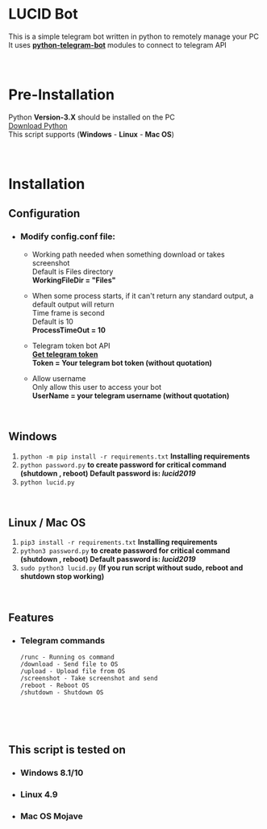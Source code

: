 # **LUCID Bot**
This is a simple telegram bot written in python to remotely manage your PC<br>
It uses **[python-telegram-bot](https://python-telegram-bot.org/)** modules to connect to telegram API <br><br><br>


# **Pre-Installation**
Python **Version-3.X** should be installed on the PC<br>
[Download Python](https://www.python.org/downloads/)<br>
This script supports (**Windows** - **Linux** - **Mac OS**)<br><br><br>


# **Installation**
## **Configuration**
- ### Modify **config.conf** file:
    - Working path needed when something download or takes screenshot<br>
      Default is Files directory<br>
      **WorkingFileDir = "Files"**

    - When some process starts, if it can't return any standard output, a default   output will return<br>
      Time frame is second<br>
      Default is 10<br>
      **ProcessTimeOut = 10**

    - Telegram token bot API<br>
      **[Get telegram token](https://telegram.me/BotFather)**<br>
      **Token = Your telegram bot token (without quotation)**

    - Allow username<br>
      Only allow this user to access your bot<br>
      **UserName = your telegram username (without quotation)**

<br>

## **Windows**
1. `python -m pip install -r requirements.txt` **Installing requirements**<br>
2. `python password.py` **to create password for critical command (shutdown , reboot) Default password is: *lucid2019***<br>
3. `python lucid.py`

<br>

## **Linux / Mac OS**
1. `pip3 install -r requirements.txt` **Installing requirements**<br>
2. `python3 password.py` **to create password for critical command (shutdown , reboot) Default password is: *lucid2019***<br>
3. `sudo python3 lucid.py` **(If you run script without sudo, reboot and shutdown stop working)**

<br>

## **Features**
- ### **Telegram commands**
      /runc - Running os command
      /download - Send file to OS
      /upload - Upload file from OS
      /screenshot - Take screenshot and send
      /reboot - Reboot OS
      /shutdown - Shutdown OS




<br><br><br>

## **This script is tested on**
- ### **Windows 8.1/10**
- ### **Linux 4.9**
- ### **Mac OS Mojave**
